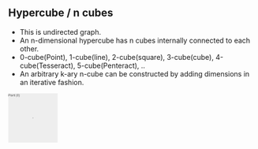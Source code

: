 ## Hypercube / n cubes
- This is undirected graph. 
- An n-dimensional hypercube has n cubes internally connected to each other.
- 0-cube(Point), 1-cube(line), 2-cube(square), 3-cube(cube), 4-cube(Tesseract), 5-cube(Penteract), ..
- An arbitrary k-ary n-cube can be constructed by adding dimensions in an iterative fashion. 

<img src=From_Point_to_Tesseract.gif width=100 />

